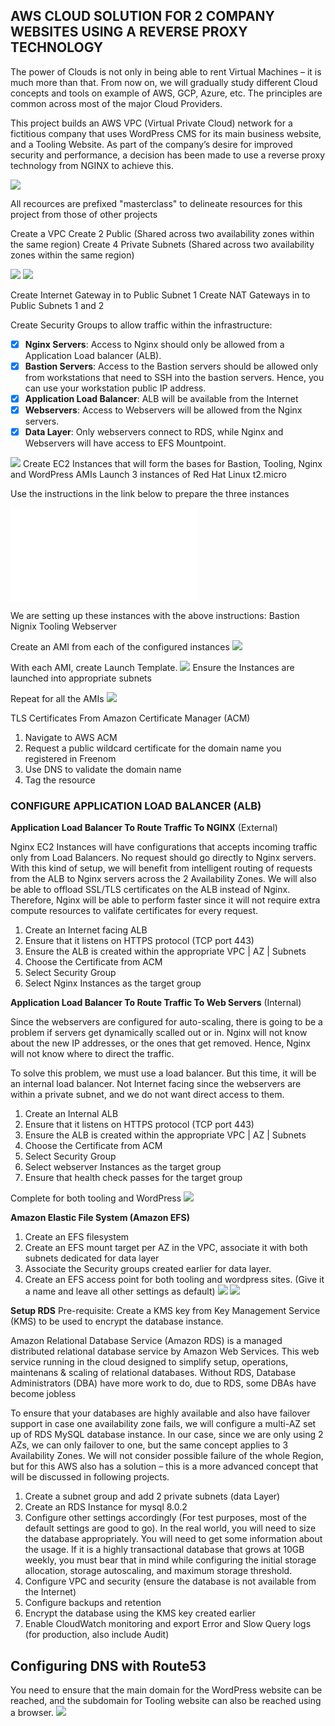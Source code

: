 ## AWS CLOUD SOLUTION FOR 2 COMPANY WEBSITES USING A REVERSE PROXY TECHNOLOGY ##


The power of Clouds is not only in being able to rent Virtual Machines – it is much more than that. From now on, we will gradually study 
different Cloud concepts and tools on example of AWS, GCP, Azure, etc. The principles are common across most of the major Cloud Providers.

This project builds an AWS VPC (Virtual Private Cloud) network for a fictitious company that uses WordPress CMS for its main business website, and a Tooling Website.
As part of the company’s desire for improved security and performance, a decision has been made to use a reverse proxy technology from NGINX to achieve this.

![](tooling_project_15.png)

All recources are prefixed "masterclass" to delineate resources for this project from those of other projects

Create a VPC
Create 2 Public (Shared across two availability zones within the same region)
Create 4 Private Subnets (Shared across two availability zones within the same region)

![](vpc.jpg)
![](subnets.jpg)

Create Internet Gateway in to Public Subnet 1
Create NAT Gateways in to Public Subnets 1 and 2

Create Security Groups to allow traffic within the infrastructure:
 - [x] **Nginx Servers**: Access to Nginx should only be allowed from a Application Load balancer (ALB).
 - [x] **Bastion Servers**: Access to the Bastion servers should be allowed only from workstations that need to SSH into the bastion servers. Hence, 
  you can use your workstation public IP address.
 - [x] **Application Load Balancer**: ALB will be available from the Internet
 - [x] **Webservers**: Access to Webservers will be allowed from the Nginx servers. 
 - [x] **Data Layer**: Only webservers connect to RDS, while Nginx and Webservers will have access to EFS Mountpoint.

![](security-groups.jpg)
Create EC2 Instances that will form the bases for Bastion, Tooling, Nginx and WordPress AMIs
Launch 3 instances of Red Hat Linux t2.micro

Use the instructions in the link below to prepare the three instances

![Instances Configuration file](./Installation.md)

We are setting up these instances with the above instructions:
 Bastion
 Nignix
 Tooling
 Webserver
 
 Create an AMI from each of the configured instances
 ![](create-ami.jpg)
 
 With each AMI, create Launch Template.
 ![](launch-template.jpg)
 Ensure the Instances are launched into appropriate subnets
 
 Repeat for all the AMIs
 ![](all-lt)
 
 TLS Certificates From Amazon Certificate Manager (ACM)

1. Navigate to AWS ACM
1. Request a public wildcard certificate for the domain name you registered in Freenom
1. Use DNS to validate the domain name
1. Tag the resource

### CONFIGURE APPLICATION LOAD BALANCER (ALB) ###
**Application Load Balancer To Route Traffic To NGINX** (External)

Nginx EC2 Instances will have configurations that accepts incoming traffic only from Load Balancers. No request should go directly to Nginx servers. With this kind of setup, we will benefit from intelligent routing of requests from the ALB to Nginx servers across the 2 Availability Zones. We will also be able to offload SSL/TLS certificates on the ALB instead of Nginx. Therefore, Nginx will be able to perform faster since it will not require extra compute resources to valifate certificates for every request.

1. Create an Internet facing ALB
1. Ensure that it listens on HTTPS protocol (TCP port 443)
1. Ensure the ALB is created within the appropriate VPC | AZ | Subnets
1. Choose the Certificate from ACM
1. Select Security Group
1. Select Nginx Instances as the target group

**Application Load Balancer To Route Traffic To Web Servers** (Internal)

Since the webservers are configured for auto-scaling, there is going to be a problem if servers get dynamically scalled out or in. Nginx will not know about the new IP addresses, or the ones that get removed. Hence, Nginx will not know where to direct the traffic.

To solve this problem, we must use a load balancer. But this time, it will be an internal load balancer. Not Internet facing since the webservers are within a private subnet, and we do not want direct access to them.

1. Create an Internal ALB
1. Ensure that it listens on HTTPS protocol (TCP port 443)
1. Ensure the ALB is created within the appropriate VPC | AZ | Subnets
1. Choose the Certificate from ACM
1. Select Security Group
1. Select webserver Instances as the target group
1. Ensure that health check passes for the target group

Complete for both tooling and WordPress 
![](load-balancers.jpg)

**Amazon Elastic File System (Amazon EFS)**
1. Create an EFS filesystem
1. Create an EFS mount target per AZ in the VPC, associate it with both subnets dedicated for data layer
1. Associate the Security groups created earlier for data layer.
1. Create an EFS access point for both tooling and wordpress sites. (Give it a name and leave all other settings as default)
![](efs.jpg)
![](ap.jpg)

**Setup RDS**
Pre-requisite: Create a KMS key from Key Management Service (KMS) to be used to encrypt the database instance.

Amazon Relational Database Service (Amazon RDS) is a managed distributed relational database service by Amazon Web Services. This web service running in the cloud designed to simplify setup, operations, maintenans & scaling of relational databases. Without RDS, Database Administrators (DBA) have more work to do, due to RDS, some DBAs have become jobless

To ensure that your databases are highly available and also have failover support in case one availability zone fails, we will configure a multi-AZ set up of RDS MySQL database instance. In our case, since we are only using 2 AZs, we can only failover to one, but the same concept applies to 3 Availability Zones. We will not consider possible failure of the whole Region, but for this AWS also has a solution – this is a more advanced concept that will be discussed in following projects.

1. Create a subnet group and add 2 private subnets (data Layer)
1. Create an RDS Instance for mysql 8.0.2
1. Configure other settings accordingly (For test purposes, most of the default settings are good to go). In the real world, you will need to size the database appropriately. You will need to get some information about the usage. If it is a highly transactional database that grows at 10GB weekly, you must bear that in mind while configuring the initial storage allocation, storage autoscaling, and maximum storage threshold.
1. Configure VPC and security (ensure the database is not available from the Internet)
1. Configure backups and retention
1. Encrypt the database using the KMS key created earlier
1. Enable CloudWatch monitoring and export Error and Slow Query logs (for production, also include Audit)

## Configuring DNS with Route53 ##
You need to ensure that the main domain for the WordPress website can be reached, and the subdomain for Tooling website can also be reached using a browser.
![](r53.jpg)
